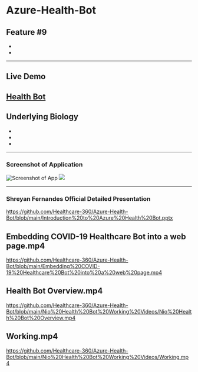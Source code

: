 # Azure-Health-Bot
Feature #9
-
-
-
---
## Live Demo
[Health Bot](https://reliance-fyp.github.io/Azure-Health-Bot/)
---

## Underlying Biology
-
-
-
---
### Screenshot of Application
![Screenshot of App](https://raw.githubusercontent.com/Reliance-FYP/Azure-Health-Bot/main/app.png)
![](https://raw.githubusercontent.com/Healthcare-360/Azure-Health-Bot/main/Azure%20Health%20Bot.png)

---

### Shreyan Fernandes Official Detailed Presentation
https://github.com/Healthcare-360/Azure-Health-Bot/blob/main/Introduction%20to%20Azure%20Health%20Bot.pptx

## Embedding COVID-19 Healthcare Bot into a web page.mp4
https://github.com/Healthcare-360/Azure-Health-Bot/blob/main/Embedding%20COVID-19%20Healthcare%20Bot%20into%20a%20web%20page.mp4

## Health Bot Overview.mp4
https://github.com/Healthcare-360/Azure-Health-Bot/blob/main/Nio%20Health%20Bot%20Working%20Videos/Nio%20Health%20Bot%20Overview.mp4

## Working.mp4
https://github.com/Healthcare-360/Azure-Health-Bot/blob/main/Nio%20Health%20Bot%20Working%20Videos/Working.mp4

